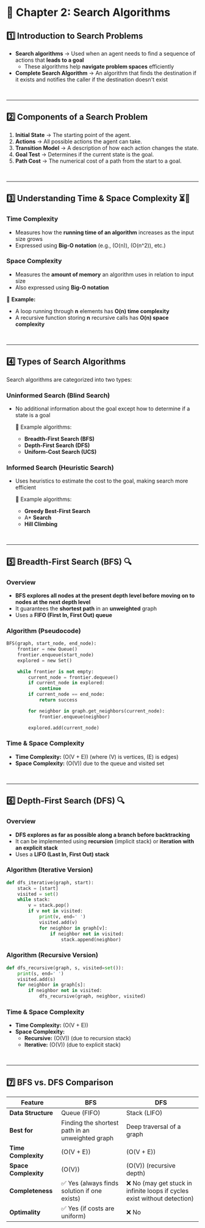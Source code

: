 # 🚀 Chapter 2: Search Algorithms 

## 1️⃣ Introduction to Search Problems
- **Search algorithms** →  Used when an agent needs to find a sequence of actions that **leads to a goal**
  - These algorithms help **navigate problem spaces** efficiently
- **Complete Search Algorithm** → An algorithm that finds the destination if it exists and notifies the caller if the destination doesn't exist

<br>

---

## 2️⃣ Components of a Search Problem
1. **Initial State** → The starting point of the agent.
2. **Actions** → All possible actions the agent can take.
3. **Transition Model** → A description of how each action changes the state.
4. **Goal Test** → Determines if the current state is the goal.
5. **Path Cost** → The numerical cost of a path from the start to a goal.

<br>

---

## 3️⃣ Understanding Time & Space Complexity ⏳💾
### **Time Complexity**
- Measures how the **running time of an algorithm** increases as the input size grows
- Expressed using **Big-O notation** (e.g., \(O(n)\), \(O(n^2)\), etc.)

### **Space Complexity**
- Measures the **amount of memory** an algorithm uses in relation to input size
- Also expressed using **Big-O notation**

📌 **Example:**
- A loop running through **n** elements has **O(n) time complexity**
- A recursive function storing **n** recursive calls has **O(n) space complexity**

<br>

---

## 4️⃣ Types of Search Algorithms
Search algorithms are categorized into two types:

### **Uninformed Search (Blind Search)**
- No additional information about the goal except how to determine if a state is a goal
  
  📌 Example algorithms:
  - **Breadth-First Search (BFS)**
  - **Depth-First Search (DFS)**
  - **Uniform-Cost Search (UCS)**

### **Informed Search (Heuristic Search)**
- Uses heuristics to estimate the cost to the goal, making search more efficient
  
  📌 Example algorithms:
  - **Greedy Best-First Search**
  - A* **Search**
  - **Hill Climbing**
 
<br>

---

## 5️⃣ Breadth-First Search (BFS) 🔍
### **Overview**
- **BFS explores all nodes at the present depth level before moving on to nodes at the next depth level**
- It guarantees the **shortest path** in an **unweighted** graph
- Uses a **FIFO (First In, First Out) queue**

### **Algorithm (Pseudocode)**
```python
BFS(graph, start_node, end_node):
    frontier = new Queue()
    frontier.enqueue(start_node)
    explored = new Set()

    while frontier is not empty:
        current_node = frontier.dequeue()
        if current_node in explored:
            continue
        if current_node == end_node:
            return success

        for neighbor in graph.get_neighbors(current_node):
            frontier.enqueue(neighbor)

        explored.add(current_node)
```

### **Time & Space Complexity**
- **Time Complexity:** \(O(V + E)\) (where \(V\) is vertices, \(E\) is edges)
- **Space Complexity:** \(O(V)\) due to the queue and visited set

<br>

---

## 6️⃣ Depth-First Search (DFS) 🔍
### **Overview**
- **DFS explores as far as possible along a branch before backtracking**
- It can be implemented using **recursion** (implicit stack) or **iteration with an explicit stack**
- Uses a **LIFO (Last In, First Out) stack**

### **Algorithm (Iterative Version)**
```python
def dfs_iterative(graph, start):
    stack = [start]
    visited = set()
    while stack:
        v = stack.pop()
        if v not in visited:
            print(v, end=' ')
            visited.add(v)
            for neighbor in graph[v]:
                if neighbor not in visited:
                    stack.append(neighbor)
```

### **Algorithm (Recursive Version)**
```python
def dfs_recursive(graph, s, visited=set()):
    print(s, end=' ')
    visited.add(s)
    for neighbor in graph[s]:
        if neighbor not in visited:
            dfs_recursive(graph, neighbor, visited)
```

### **Time & Space Complexity**
- **Time Complexity:** \(O(V + E)\)  
- **Space Complexity:**
  - **Recursive:** \(O(V)\) (due to recursion stack)
  - **Iterative:** \(O(V)\) (due to explicit stack)
    
<br>

---

## 7️⃣ BFS vs. DFS Comparison 

| Feature | BFS | DFS |
|---------|----|----|
| **Data Structure** | Queue (FIFO) | Stack (LIFO) |
| **Best for** | Finding the shortest path in an unweighted graph | Deep traversal of a graph |
| **Time Complexity** | \(O(V + E)\) | \(O(V + E)\) |
| **Space Complexity** | \(O(V)\) | \(O(V)\) (recursive depth) |
| **Completeness** | ✅ Yes (always finds solution if one exists) | ❌ No (may get stuck in infinite loops if cycles exist without detection) |
| **Optimality** | ✅ Yes (if costs are uniform) | ❌ No |

